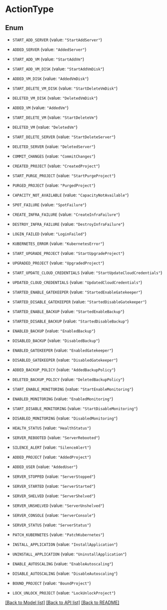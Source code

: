 # ActionType

## Enum


* `START_ADD_SERVER` (value: `"StartAddServer"`)

* `ADDED_SERVER` (value: `"AddedServer"`)

* `START_ADD_VM` (value: `"StartAddVm"`)

* `START_ADD_VM_DISK` (value: `"StartAddVmDisk"`)

* `ADDED_VM_DISK` (value: `"AddedVmDisk"`)

* `START_DELETE_VM_DISK` (value: `"StartDeleteVmDisk"`)

* `DELETED_VM_DISK` (value: `"DeletedVmDisk"`)

* `ADDED_VM` (value: `"AddedVm"`)

* `START_DELETE_VM` (value: `"StartDeleteVm"`)

* `DELETED_VM` (value: `"DeletedVm"`)

* `START_DELETE_SERVER` (value: `"StartDeleteServer"`)

* `DELETED_SERVER` (value: `"DeletedServer"`)

* `COMMIT_CHANGES` (value: `"CommitChanges"`)

* `CREATED_PROJECT` (value: `"CreatedProject"`)

* `START_PURGE_PROJECT` (value: `"StartPurgeProject"`)

* `PURGED_PROJECT` (value: `"PurgedProject"`)

* `CAPACITY_NOT_AVAILABLE` (value: `"CapacityNotAvailable"`)

* `SPOT_FAILURE` (value: `"SpotFailure"`)

* `CREATE_INFRA_FAILURE` (value: `"CreateInfraFailure"`)

* `DESTROY_INFRA_FAILURE` (value: `"DestroyInfraFailure"`)

* `LOGIN_FAILED` (value: `"LoginFailed"`)

* `KUBERNETES_ERROR` (value: `"KubernetesError"`)

* `START_UPGRADE_PROJECT` (value: `"StartUpgradeProject"`)

* `UPGRADED_PROJECT` (value: `"UpgradedProject"`)

* `START_UPDATE_CLOUD_CREDENTIALS` (value: `"StartUpdateCloudCredentials"`)

* `UPDATED_CLOUD_CREDENTIALS` (value: `"UpdatedCloudCredentials"`)

* `STARTED_ENABLE_GATEKEEPER` (value: `"StartedEnableGatekeeper"`)

* `STARTED_DISABLE_GATEKEEPER` (value: `"StartedDisableGatekeeper"`)

* `STARTED_ENABLE_BACKUP` (value: `"StartedEnableBackup"`)

* `STARTED_DISABLE_BACKUP` (value: `"StartedDisableBackup"`)

* `ENABLED_BACKUP` (value: `"EnabledBackup"`)

* `DISABLED_BACKUP` (value: `"DisabledBackup"`)

* `ENABLED_GATEKEEPER` (value: `"EnabledGatekeeper"`)

* `DISABLED_GATEKEEPER` (value: `"DisabledGatekeeper"`)

* `ADDED_BACKUP_POLICY` (value: `"AddedBackupPolicy"`)

* `DELETED_BACKUP_POLICY` (value: `"DeletedBackupPolicy"`)

* `START_ENABLE_MONITORING` (value: `"StartEnableMonitoring"`)

* `ENABLED_MONITORING` (value: `"EnabledMonitoring"`)

* `START_DISABLE_MONITORING` (value: `"StartDisableMonitoring"`)

* `DISABLED_MONITORING` (value: `"DisabledMonitoring"`)

* `HEALTH_STATUS` (value: `"HealthStatus"`)

* `SERVER_REBOOTED` (value: `"ServerRebooted"`)

* `SILENCE_ALERT` (value: `"SilenceAlert"`)

* `ADDED_PROJECT` (value: `"AddedProject"`)

* `ADDED_USER` (value: `"AddedUser"`)

* `SERVER_STOPPED` (value: `"ServerStopped"`)

* `SERVER_STARTED` (value: `"ServerStarted"`)

* `SERVER_SHELVED` (value: `"ServerShelved"`)

* `SERVER_UNSHELVED` (value: `"ServerUnshelved"`)

* `SERVER_CONSOLE` (value: `"ServerConsole"`)

* `SERVER_STATUS` (value: `"ServerStatus"`)

* `PATCH_KUBERNETES` (value: `"PatchKubernetes"`)

* `INSTALL_APPLICATION` (value: `"InstallApplication"`)

* `UNINSTALL_APPLICATION` (value: `"UninstallApplication"`)

* `ENABLE_AUTOSCALING` (value: `"EnableAutoscaling"`)

* `DISABLE_AUTOSCALING` (value: `"DisableAutoscaling"`)

* `BOUND_PROJECT` (value: `"BoundProject"`)

* `LOCK_UNLOCK_PROJECT` (value: `"LockUnlockProject"`)


[[Back to Model list]](../README.md#documentation-for-models) [[Back to API list]](../README.md#documentation-for-api-endpoints) [[Back to README]](../README.md)


